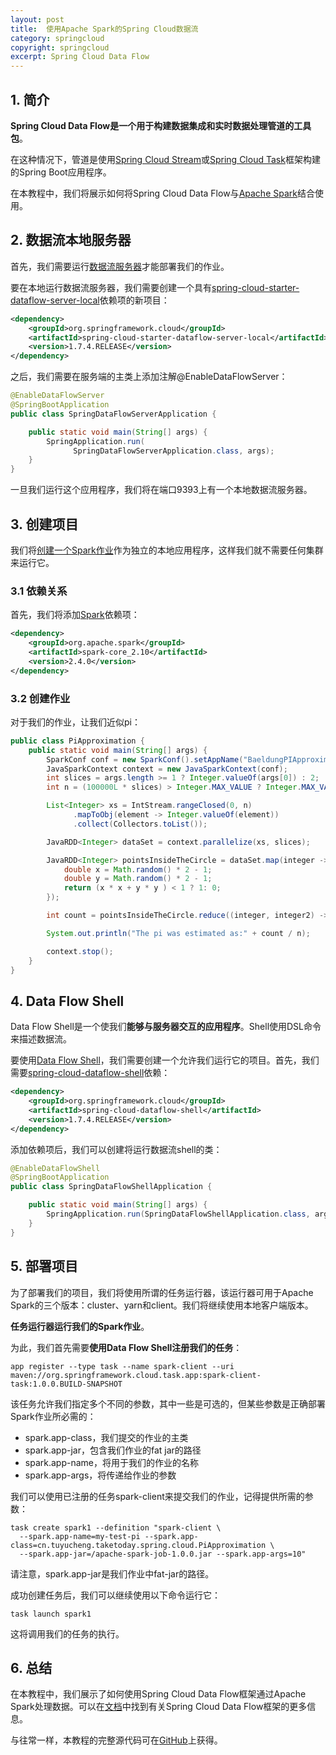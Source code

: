 ```yaml
---
layout: post
title:  使用Apache Spark的Spring Cloud数据流
category: springcloud
copyright: springcloud
excerpt: Spring Cloud Data Flow
---
```


## 1. 简介

**Spring Cloud Data Flow是一个用于构建数据集成和实时数据处理管道的工具包**。 

在这种情况下，管道是使用[Spring Cloud Stream](https://cloud.spring.io/spring-cloud-stream/)或[Spring Cloud Task](https://spring.io/projects/spring-cloud-task)框架构建的Spring Boot应用程序。

在本教程中，我们将展示如何将Spring Cloud Data Flow与[Apache Spark](https://www.baeldung.com/apache-spark)结合使用。

## 2. 数据流本地服务器

首先，我们需要运行[数据流服务器](https://www.baeldung.com/spring-cloud-data-flow-stream-processing)才能部署我们的作业。

要在本地运行数据流服务器，我们需要创建一个具有[spring-cloud-starter-dataflow-server-local](https://search.maven.org/search?q=spring-cloud-starter-dataflow-server-local)依赖项的新项目：

```xml
<dependency>
    <groupId>org.springframework.cloud</groupId>
    <artifactId>spring-cloud-starter-dataflow-server-local</artifactId>
    <version>1.7.4.RELEASE</version>
</dependency>
```

之后，我们需要在服务端的主类上添加注解@EnableDataFlowServer：

```java
@EnableDataFlowServer
@SpringBootApplication
public class SpringDataFlowServerApplication {

    public static void main(String[] args) {
        SpringApplication.run(
              SpringDataFlowServerApplication.class, args);
    }
}
```

一旦我们运行这个应用程序，我们将在端口9393上有一个本地数据流服务器。

## 3. 创建项目

我们将[创建一个Spark作业](https://www.baeldung.com/apache-spark)作为独立的本地应用程序，这样我们就不需要任何集群来运行它。

### 3.1 依赖关系

首先，我们将添加[Spark](https://search.maven.org/artifact/org.apache.spark/spark-core_2.10/2.2.3/jar)依赖项：

```xml
<dependency>
    <groupId>org.apache.spark</groupId>
    <artifactId>spark-core_2.10</artifactId>
    <version>2.4.0</version>
</dependency>
```

### 3.2 创建作业

对于我们的作业，让我们近似pi：

```java
public class PiApproximation {
    public static void main(String[] args) {
        SparkConf conf = new SparkConf().setAppName("BaeldungPIApproximation");
        JavaSparkContext context = new JavaSparkContext(conf);
        int slices = args.length >= 1 ? Integer.valueOf(args[0]) : 2;
        int n = (100000L * slices) > Integer.MAX_VALUE ? Integer.MAX_VALUE : 100000 * slices;

        List<Integer> xs = IntStream.rangeClosed(0, n)
              .mapToObj(element -> Integer.valueOf(element))
              .collect(Collectors.toList());

        JavaRDD<Integer> dataSet = context.parallelize(xs, slices);

        JavaRDD<Integer> pointsInsideTheCircle = dataSet.map(integer -> {
            double x = Math.random() * 2 - 1;
            double y = Math.random() * 2 - 1;
            return (x * x + y * y ) < 1 ? 1: 0;
        });

        int count = pointsInsideTheCircle.reduce((integer, integer2) -> integer + integer2);

        System.out.println("The pi was estimated as:" + count / n);

        context.stop();
    }
}
```

## 4. Data Flow Shell

Data Flow Shell是一个使我们**能够与服务器交互的应用程序**。Shell使用DSL命令来描述数据流。

要使用[Data Flow Shell](https://www.baeldung.com/spring-cloud-data-flow-stream-processing)，我们需要创建一个允许我们运行它的项目。首先，我们需要[spring-cloud-dataflow-shell](https://search.maven.org/search?q=spring-cloud-dataflow-shell)依赖：

```xml
<dependency>
    <groupId>org.springframework.cloud</groupId>
    <artifactId>spring-cloud-dataflow-shell</artifactId>
    <version>1.7.4.RELEASE</version>
</dependency>
```

添加依赖项后，我们可以创建将运行数据流shell的类：

```java
@EnableDataFlowShell
@SpringBootApplication
public class SpringDataFlowShellApplication {

    public static void main(String[] args) {
        SpringApplication.run(SpringDataFlowShellApplication.class, args);
    }
}
```

## 5. 部署项目

为了部署我们的项目，我们将使用所谓的任务运行器，该运行器可用于Apache Spark的三个版本：cluster、yarn和client。我们将继续使用本地客户端版本。

**任务运行器运行我们的Spark作业**。

为此，我们首先需要**使用Data Flow Shell注册我们的任务**：

```shell
app register --type task --name spark-client --uri maven://org.springframework.cloud.task.app:spark-client-task:1.0.0.BUILD-SNAPSHOT
```

该任务允许我们指定多个不同的参数，其中一些是可选的，但某些参数是正确部署Spark作业所必需的：

-   spark.app-class，我们提交的作业的主类
-   spark.app-jar，包含我们作业的fat jar的路径
-   spark.app-name，将用于我们的作业的名称
-   spark.app-args，将传递给作业的参数

我们可以使用已注册的任务spark-client来提交我们的作业，记得提供所需的参数：

```shell
task create spark1 --definition "spark-client \
  --spark.app-name=my-test-pi --spark.app-class=cn.tuyucheng.taketoday.spring.cloud.PiApproximation \
  --spark.app-jar=/apache-spark-job-1.0.0.jar --spark.app-args=10"
```

请注意，spark.app-jar是我们作业中fat-jar的路径。

成功创建任务后，我们可以继续使用以下命令运行它：

```shell
task launch spark1
```

这将调用我们的任务的执行。

## 6. 总结

在本教程中，我们展示了如何使用Spring Cloud Data Flow框架通过Apache Spark处理数据。可以在[文档](https://cloud.spring.io/spring-cloud-dataflow/)中找到有关Spring Cloud Data Flow框架的更多信息。

与往常一样，本教程的完整源代码可在[GitHub](https://github.com/tuyucheng7/taketoday-tutorial4j/tree/master/spring-cloud-modules/spring-cloud-data-flow)上获得。